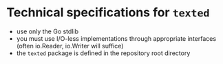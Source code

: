# Technical specifications for `texted`

- use only the Go stdlib
- you must use I/O-less implementations through appropriate interfaces (often io.Reader, io.Writer will suffice)
- the `texted` package is defined in the repository root directory
